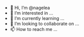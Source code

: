 - 👋 Hi, I’m @nagelea
- 👀 I’m interested in ...
- 🌱 I’m currently learning ...
- 💞️ I’m looking to collaborate on ...
- 📫 How to reach me ...

<!---
nagelea/nagelea is a ✨ special ✨ repository because its `README.md` (this file) appears on your GitHub profile.
You can click the Preview link to take a look at your changes.
--->
